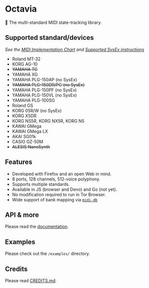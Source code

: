 # Octavia
🎻 The multi-standard MIDI state-tracking library.

## Supported standard/devices
_See the [MIDI Implementation Chart](docs/implementation.md) and [Supported SysEx instructions](docs/sysex.md)_
* Roland MT-32
* KORG AG-10
* ~~YAMAHA TG~~
* YAMAHA XG
* YAMAHA PLG-150AP (no SysEx)
* ~~YAMAHA PLG-150DR/PC (no SysEx)~~
* YAMAHA PLG-150PF (no SysEx)
* YAMAHA PLG-150VL (no SysEx)
* YAMAHA PLG-100SG
* Roland GS
* KORG 05R/W (no SysEx)
* KORG X5DR
* KORG NS5R, KORG NX5R, KORG N5
* KAWAI GMega
* KAWAI GMega LX
* AKAI SG01k
* CASIO GZ-50M
* ~~ALESIS NanoSynth~~

## Features
* Developed with Firefox and an open Web in mind.
* 8 ports, 128 channels, 512-voice polyphony.
* Supports multiple standards.
* Available in JS (browser and Deno) and Go (not yet).
* No modification required to run in Tor Browser.
* Wide support of bank mapping via [`midi-db`](https://github.com/ltgcgo/midi-db)

## API & more
Please read the [documentation](docs/README.md).

## Examples
Please check out the `/examples/` directory.

## Credits
Please read [CREDITS.md](CREDITS.md).
